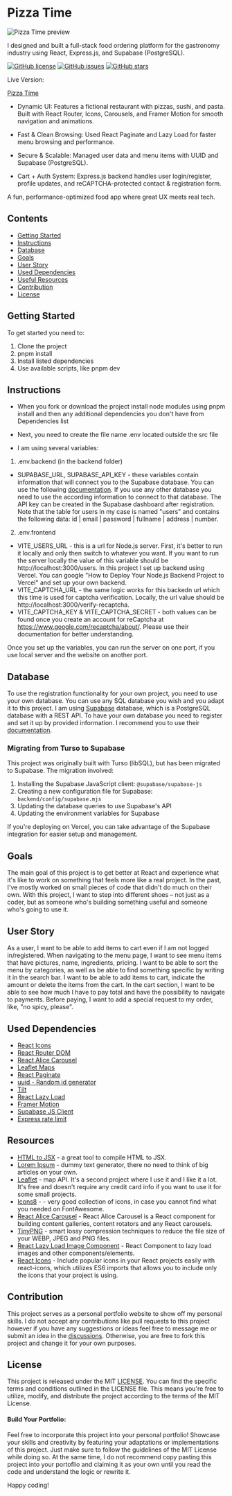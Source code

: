 # Pizza Time

![Pizza Time preview](https://github.com/catherineisonline/pizza-time-with-react/blob/main/src/assets/images/project-preview.png?raw=true)

I designed and built a full-stack food ordering platform for the gastronomy industry using React, Express.js, and Supabase (PostgreSQL).

[![GitHub license](https://img.shields.io/github/license/catherineisonline/pizza-time-with-react)](https://github.com/catherineisonline/travel-with-catherine/blob/main/LICENSE)
[![GitHub issues](https://img.shields.io/github/issues/catherineisonline/pizza-time-with-react)](https://github.com/catherineisonline/travel-with-catherine/issues)
[![GitHub stars](https://img.shields.io/github/stars/catherineisonline/pizza-time-with-react)](https://github.com/catherineisonline/travel-with-catherine/stargazers)

Live Version:

[Pizza Time](https://pizza-time-with-react.vercel.app/)

- Dynamic UI: Features a fictional restaurant with pizzas, sushi, and pasta. Built with React Router, Icons, Carousels, and Framer Motion for smooth navigation and animations.

- Fast & Clean Browsing: Used React Paginate and Lazy Load for faster menu browsing and performance.

- Secure & Scalable: Managed user data and menu items with UUID and Supabase (PostgreSQL).

- Cart + Auth System: Express.js backend handles user login/register, profile updates, and reCAPTCHA-protected contact & registration form.

A fun, performance-optimized food app where great UX meets real tech.

## Contents

- [Getting Started](#gettingStarted)
- [Instructions](#instructions)
- [Database](#database)
- [Goals](#goals)
- [User Story](#userStory)
- [Used Dependencies](#dependencies)
- [Useful Resources](#resources)
- [Contribution](#contribution)
- [License](#license)

## Getting Started <a id="gettingStarted"></a>

To get started you need to:

1. Clone the project
2. pnpm install
3. Install listed dependencies
4. Use available scripts, like pnpm dev

## Instructions <a id="instructions"></a>

- When you fork or download the project install node modules using pnpm install and then any additional dependencies you don't have from <a id="dependencies">Dependencies</a> list

- Next, you need to create the file name .env located outside the src file

- I am using several variables:

1. .env.backend (in the backend folder)

- SUPABASE_URL, SUPABASE_API_KEY - these variables contain information that will connect you to the Supabase database. You can use the following [documentation](https://supabase.com/docs/reference/javascript/initializing). If you use any other database you need to use the according information to connect to that database. The API key can be created in the Supabase dashboard after registration.
  Note that the table for users in my case is named "users" and contains the following data: id | email | password | fullname | address | number.

2. .env.frontend

- VITE_USERS_URL - this is a url for Node.js server. First, it's better to run it locally and only then switch to whatever you want. If you want to run the server locally the value of this variable should be http://localhost:3000/users. In this project I set up backend using Vercel. You can google "How to Deploy Your Node.js Backend Project to Vercel" and set up your own backend.
- VITE_CAPTCHA_URL - the same logic works for this backedn url which this time is used for captcha verification. Locally, the url value should be http://localhost:3000/verify-recaptcha.
- VITE_CAPTCHA_KEY & VITE_CAPTCHA_SECRET - both values can be found once you create an account for reCaptcha at https://www.google.com/recaptcha/about/. Please use their documentation for better understanding.

Once you set up the variables, you can run the server on one port, if you use local server and the website on another port.

## Database <a id="database"></a>

To use the registration functionality for your own project, you need to use your own database. You can use any SQL database you wish and you adapt it to this project. I am using [Supabase](https://supabase.com/) database, which is a PostgreSQL database with a REST API. To have your own database you need to register and set it up by provided information. I recommend you to use their [documentation](https://supabase.com/docs/reference/javascript/initializing).

### Migrating from Turso to Supabase

This project was originally built with Turso (libSQL), but has been migrated to Supabase. The migration involved:

1. Installing the Supabase JavaScript client: `@supabase/supabase-js`
2. Creating a new configuration file for Supabase: `backend/config/supabase.mjs`
3. Updating the database queries to use Supabase's API
4. Updating the environment variables for Supabase

If you're deploying on Vercel, you can take advantage of the Supabase integration for easier setup and management.

## Goals <a id="goals"></a>

The main goal of this project is to get better at React and experience what it's like to work on something that feels more like a real project. In the past, I've mostly worked on small pieces of code that didn't do much on their own. With this project, I want to step into different shoes – not just as a coder, but as someone who's building something useful and someone who's going to use it.

## User Story <a id="userStory"></a>

As a user, I want to be able to add items to cart even if I am not logged in/registered. When navigating to the menu page, I want to see menu items that have pictures, name, ingredients, pricing.
I want to be able to sort the menu by categories, as well as be able to find something specific by writing it in the search bar. I want to be able to add items to cart, indicate the amount or delete the items from the cart. In the cart section, I want to be able to see how much I have to pay total and have the possibility to navigate to payments. Before paying, I want to add a special request to my order, like, "no spicy, please".

## Used Dependencies <a id="dependencies"></a>

- [React Icons](https://www.npmjs.com/package/react-icons)
- [React Router DOM](https://www.npmjs.com/package/react-router-dom)
- [React Alice Carousel](https://www.npmjs.com/package/react-alice-carousel)
- [Leaflet Maps](https://react-leaflet.js.org/docs/start-installation/)
- [React Paginate](https://www.npmjs.com/package/react-paginate)
- [uuid - Random id generator](https://www.npmjs.com/package/uuid)
- [Tilt](https://micku7zu.github.io/vanilla-tilt.js/)
- [React Lazy Load](https://www.npmjs.com/package/react-lazy-load-image-component)
- [Framer Motion](https://www.framer.com/motion/)
- [Supabase JS Client](https://www.npmjs.com/package/@supabase/supabase-js)
- [Express rate limit](https://express-rate-limit.mintlify.app/quickstart/usage)

## Resources <a id="resources"></a>

- [HTML to JSX](https://magic.reactjs.net/htmltojsx.htm) - a great tool to compile HTML to JSX.
- [Lorem Ipsum](https://www.lipsum.com/feed/html) - dummy text generator, there no need to think of big articles on your own.
- [Leaflet](https://react-leaflet.js.org/) - map API. It's a second project where I use it and I like it a lot. It's free and doesn't require any credit card info if you want to use it for some small projects.
- [Icons8](https://icons8.com/) - []() - very good collection of icons, in case you cannot find what you needed on FontAwesome.
- [React Alice Carousel](https://www.npmjs.com/package/react-alice-carousel) - React Alice Carousel is a React component for building content galleries, content rotators and any React carousels.
- [TinyPNG](https://tinypng.com/) - smart lossy compression techniques to reduce the file size of your WEBP, JPEG and PNG files.
- [React Lazy Load Image Component](https://www.npmjs.com/package/react-lazy-load-image-component) - React Component to lazy load images and other components/elements.
- [React Icons](https://react-icons.github.io/react-icons) - Include popular icons in your React projects easily with react-icons, which utilizes ES6 imports that allows you to include only the icons that your project is using.

## Contribution <a id="contribution"></a>

This project serves as a personal portfolio website to show off my personal skills. I do not accept any contributions like pull requests to this project however if you have any suggestions or ideas feel free to message me or submit an idea in the [discussions](https://github.com/catherineisonline/pizza-time-with-react/discussions). Otherwise, you are free to fork this project and change it for your own purposes.

## License <a id="license"></a>

This project is released under the MIT [LICENSE](https://github.com/catherineisonline/pizza-time-with-react/blob/main/LICENSE). You can find the specific terms and conditions outlined in the LICENSE file. This means you're free to utilize, modify, and distribute the project according to the terms of the MIT License.

#### Build Your Portfolio:

Feel free to incorporate this project into your personal portfolio! Showcase your skills and creativity by featuring your adaptations or implementations of this project. Just make sure to follow the guidelines of the MIT License while doing so. At the same time, I do not recommend copy pasting this project into your portoflio and claiming it as your own until you read the code and understand the logic or rewrite it.

Happy coding!
